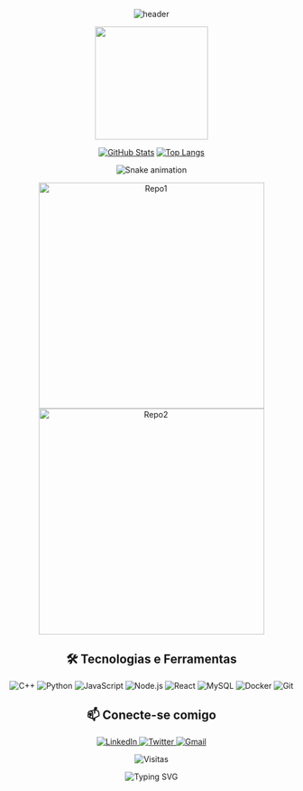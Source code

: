 <div align="center">
  
![header](https://capsule-render.vercel.app/api?type=waving&color=gradient&height=300&section=header&text=Hi,%20I%20am%20Lucas&fontSize=70&animation=fadeIn&fontAlignY=38&desc=Desenvolvedor%20e%20Entusiasta%20de%20Tecnologia&descAlignY=60)

<!-- GIF animado central -->
<img src="https://raw.githubusercontent.com/Nattiih/Nattiih/main/giphy.gif" width="200"/>

<!-- Stats com efeito gradiente -->
[![GitHub Stats](https://github-readme-stats.vercel.app/api?username=seuuser&show_icons=true&theme=radical&hide_border=true&bg_color=00000000)](https://github.com/seuuser)
[![Top Langs](https://github-readme-stats.vercel.app/api/top-langs/?username=seuuser&layout=compact&theme=radical&hide_border=true&bg_color=00000000)](https://github.com/seuuser)

<!-- Snake animation -->
![Snake animation](https://github.com/seuuser/seuuser/blob/output/github-contribution-grid-snake-dark.svg)

<!-- Cards animados -->
<div align="center">
  <img src="https://github-readme-stats.vercel.app/api/pin/?username=seuuser&repo=repositorio1&theme=radical" alt="Repo1" width="400"/>
  <img src="https://github-readme-stats.vercel.app/api/pin/?username=seuuser&repo=repositorio2&theme=radical" alt="Repo2" width="400"/>
</div>

<!-- Tecnologias com ícones animados -->
<h2>🛠 Tecnologias e Ferramentas</h2>
<p align="center">
  <img src="https://img.shields.io/badge/C%2B%2B-00599C?style=for-the-badge&logo=c%2B%2B&logoColor=white" alt="C++"/>
  <img src="https://img.shields.io/badge/Python-3776AB?style=for-the-badge&logo=python&logoColor=white" alt="Python"/>
  <img src="https://img.shields.io/badge/JavaScript-F7DF1E?style=for-the-badge&logo=javascript&logoColor=black" alt="JavaScript"/>
  <img src="https://img.shields.io/badge/Node.js-339933?style=for-the-badge&logo=nodedotjs&logoColor=white" alt="Node.js"/>
  <img src="https://img.shields.io/badge/React-61DAFB?style=for-the-badge&logo=react&logoColor=black" alt="React"/>
  <img src="https://img.shields.io/badge/MySQL-4479A1?style=for-the-badge&logo=mysql&logoColor=white" alt="MySQL"/>
  <img src="https://img.shields.io/badge/Docker-2496ED?style=for-the-badge&logo=docker&logoColor=white" alt="Docker"/>
  <img src="https://img.shields.io/badge/Git-F05032?style=for-the-badge&logo=git&logoColor=white" alt="Git"/>
</p>

<!-- Redes sociais com hover -->
<h2>📫 Conecte-se comigo</h2>
<p align="center">
  <a href="https://linkedin.com/in/seuuser" target="_blank">
    <img src="https://img.shields.io/badge/LinkedIn-0077B5?style=for-the-badge&logo=linkedin&logoColor=white" alt="LinkedIn"/>
  </a>
  <a href="https://twitter.com/seuuser" target="_blank">
    <img src="https://img.shields.io/badge/Twitter-1DA1F2?style=for-the-badge&logo=twitter&logoColor=white" alt="Twitter"/>
  </a>
  <a href="mailto:seu@email.com">
    <img src="https://img.shields.io/badge/Gmail-D14836?style=for-the-badge&logo=gmail&logoColor=white" alt="Gmail"/>
  </a>
</p>

<!-- Contador de visitas -->
<p align="center"> 
  <img src="https://profile-counter.glitch.me/seuuser/count.svg" alt="Visitas" />
</p>

<!-- Mensagem flutuante -->
<div align="center">
  <img src="https://readme-typing-svg.herokuapp.com?font=Fira+Code&pause=1000&color=38C172&width=435&lines=Desenvolvedor+Full+Stack;Apaixonado+por+Tecnologia;Sempre+Aprendendo+Coisas+Novas" alt="Typing SVG" />
</div>

</div>

